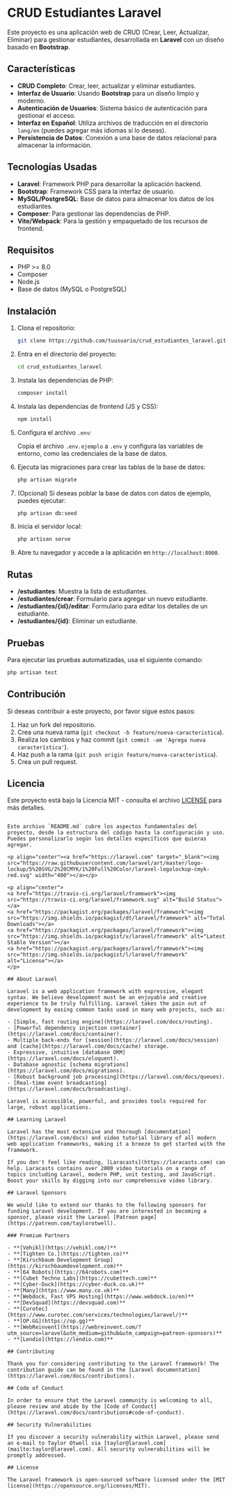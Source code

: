 # CRUD Estudiantes Laravel

Este proyecto es una aplicación web de CRUD (Crear, Leer, Actualizar, Eliminar) para gestionar estudiantes, desarrollada en **Laravel** con un diseño basado en **Bootstrap**.

## Características

- **CRUD Completo**: Crear, leer, actualizar y eliminar estudiantes.
- **Interfaz de Usuario**: Usando **Bootstrap** para un diseño limpio y moderno.
- **Autenticación de Usuarios**: Sistema básico de autenticación para gestionar el acceso.
- **Interfaz en Español**: Utiliza archivos de traducción en el directorio `lang/en` (puedes agregar más idiomas si lo deseas).
- **Persistencia de Datos**: Conexión a una base de datos relacional para almacenar la información.

## Tecnologías Usadas

- **Laravel**: Framework PHP para desarrollar la aplicación backend.
- **Bootstrap**: Framework CSS para la interfaz de usuario.
- **MySQL/PostgreSQL**: Base de datos para almacenar los datos de los estudiantes.
- **Composer**: Para gestionar las dependencias de PHP.
- **Vite/Webpack**: Para la gestión y empaquetado de los recursos de frontend.

## Requisitos

- PHP >= 8.0
- Composer
- Node.js
- Base de datos (MySQL o PostgreSQL)

## Instalación

1. Clona el repositorio:

   ```bash
   git clone https://github.com/tuusuario/crud_estudiantes_laravel.git
   ```

2. Entra en el directorio del proyecto:

   ```bash
   cd crud_estudiantes_laravel
   ```

3. Instala las dependencias de PHP:

   ```bash
   composer install
   ```

4. Instala las dependencias de frontend (JS y CSS):

   ```bash
   npm install
   ```

5. Configura el archivo `.env`:

   Copia el archivo `.env.ejemplo` a `.env` y configura las variables de entorno, como las credenciales de la base de datos.

6. Ejecuta las migraciones para crear las tablas de la base de datos:

   ```bash
   php artisan migrate
   ```

7. (Opcional) Si deseas poblar la base de datos con datos de ejemplo, puedes ejecutar:

   ```bash
   php artisan db:seed
   ```

8. Inicia el servidor local:

   ```bash
   php artisan serve
   ```

9. Abre tu navegador y accede a la aplicación en `http://localhost:8000`.

## Rutas

- **/estudiantes**: Muestra la lista de estudiantes.
- **/estudiantes/crear**: Formulario para agregar un nuevo estudiante.
- **/estudiantes/{id}/editar**: Formulario para editar los detalles de un estudiante.
- **/estudiantes/{id}**: Eliminar un estudiante.

## Pruebas

Para ejecutar las pruebas automatizadas, usa el siguiente comando:

```bash
php artisan test
```

## Contribución

Si deseas contribuir a este proyecto, por favor sigue estos pasos:

1. Haz un fork del repositorio.
2. Crea una nueva rama (`git checkout -b feature/nueva-caracteristica`).
3. Realiza los cambios y haz commit (`git commit -am 'Agrega nueva característica'`).
4. Haz push a la rama (`git push origin feature/nueva-caracteristica`).
5. Crea un pull request.

## Licencia

Este proyecto está bajo la Licencia MIT - consulta el archivo [LICENSE](LICENSE) para más detalles.
```

Este archivo `README.md` cubre los aspectos fundamentales del proyecto, desde la estructura del código hasta la configuración y uso. Puedes personalizarlo según los detalles específicos que quieras agregar.

<p align="center"><a href="https://laravel.com" target="_blank"><img src="https://raw.githubusercontent.com/laravel/art/master/logo-lockup/5%20SVG/2%20CMYK/1%20Full%20Color/laravel-logolockup-cmyk-red.svg" width="400"></a></p>

<p align="center">
<a href="https://travis-ci.org/laravel/framework"><img src="https://travis-ci.org/laravel/framework.svg" alt="Build Status"></a>
<a href="https://packagist.org/packages/laravel/framework"><img src="https://img.shields.io/packagist/dt/laravel/framework" alt="Total Downloads"></a>
<a href="https://packagist.org/packages/laravel/framework"><img src="https://img.shields.io/packagist/v/laravel/framework" alt="Latest Stable Version"></a>
<a href="https://packagist.org/packages/laravel/framework"><img src="https://img.shields.io/packagist/l/laravel/framework" alt="License"></a>
</p>

## About Laravel

Laravel is a web application framework with expressive, elegant syntax. We believe development must be an enjoyable and creative experience to be truly fulfilling. Laravel takes the pain out of development by easing common tasks used in many web projects, such as:

- [Simple, fast routing engine](https://laravel.com/docs/routing).
- [Powerful dependency injection container](https://laravel.com/docs/container).
- Multiple back-ends for [session](https://laravel.com/docs/session) and [cache](https://laravel.com/docs/cache) storage.
- Expressive, intuitive [database ORM](https://laravel.com/docs/eloquent).
- Database agnostic [schema migrations](https://laravel.com/docs/migrations).
- [Robust background job processing](https://laravel.com/docs/queues).
- [Real-time event broadcasting](https://laravel.com/docs/broadcasting).

Laravel is accessible, powerful, and provides tools required for large, robust applications.

## Learning Laravel

Laravel has the most extensive and thorough [documentation](https://laravel.com/docs) and video tutorial library of all modern web application frameworks, making it a breeze to get started with the framework.

If you don't feel like reading, [Laracasts](https://laracasts.com) can help. Laracasts contains over 2000 video tutorials on a range of topics including Laravel, modern PHP, unit testing, and JavaScript. Boost your skills by digging into our comprehensive video library.

## Laravel Sponsors

We would like to extend our thanks to the following sponsors for funding Laravel development. If you are interested in becoming a sponsor, please visit the Laravel [Patreon page](https://patreon.com/taylorotwell).

### Premium Partners

- **[Vehikl](https://vehikl.com/)**
- **[Tighten Co.](https://tighten.co)**
- **[Kirschbaum Development Group](https://kirschbaumdevelopment.com)**
- **[64 Robots](https://64robots.com)**
- **[Cubet Techno Labs](https://cubettech.com)**
- **[Cyber-Duck](https://cyber-duck.co.uk)**
- **[Many](https://www.many.co.uk)**
- **[Webdock, Fast VPS Hosting](https://www.webdock.io/en)**
- **[DevSquad](https://devsquad.com)**
- **[Curotec](https://www.curotec.com/services/technologies/laravel/)**
- **[OP.GG](https://op.gg)**
- **[WebReinvent](https://webreinvent.com/?utm_source=laravel&utm_medium=github&utm_campaign=patreon-sponsors)**
- **[Lendio](https://lendio.com)**

## Contributing

Thank you for considering contributing to the Laravel framework! The contribution guide can be found in the [Laravel documentation](https://laravel.com/docs/contributions).

## Code of Conduct

In order to ensure that the Laravel community is welcoming to all, please review and abide by the [Code of Conduct](https://laravel.com/docs/contributions#code-of-conduct).

## Security Vulnerabilities

If you discover a security vulnerability within Laravel, please send an e-mail to Taylor Otwell via [taylor@laravel.com](mailto:taylor@laravel.com). All security vulnerabilities will be promptly addressed.

## License

The Laravel framework is open-sourced software licensed under the [MIT license](https://opensource.org/licenses/MIT).
